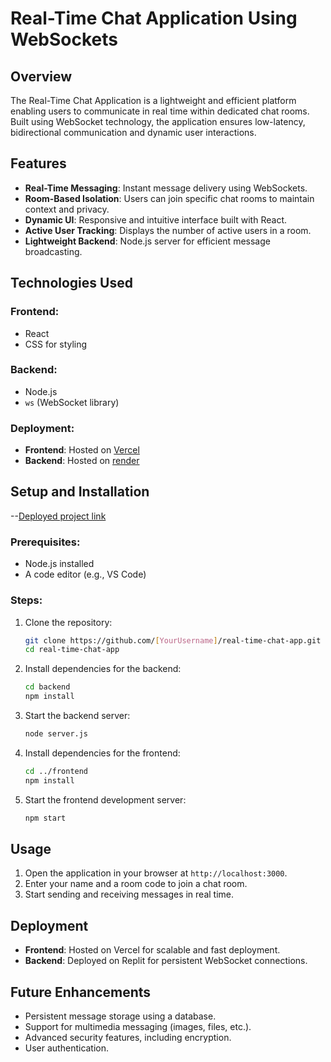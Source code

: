# Real-Time Chat Application Using WebSockets

## Overview
The Real-Time Chat Application is a lightweight and efficient platform enabling users to communicate in real time within dedicated chat rooms. Built using WebSocket technology, the application ensures low-latency, bidirectional communication and dynamic user interactions.

## Features
- **Real-Time Messaging**: Instant message delivery using WebSockets.
- **Room-Based Isolation**: Users can join specific chat rooms to maintain context and privacy.
- **Dynamic UI**: Responsive and intuitive interface built with React.
- **Active User Tracking**: Displays the number of active users in a room.
- **Lightweight Backend**: Node.js server for efficient message broadcasting.

## Technologies Used
### Frontend:
- React
- CSS for styling

### Backend:
- Node.js
- `ws` (WebSocket library)

### Deployment:
- **Frontend**: Hosted on [Vercel](https://vercel.com)
- **Backend**: Hosted on [render](https://render.com)

## Setup and Installation
--[Deployed project link](https://import-chat-from-hardik.vercel.app/)
### Prerequisites:
- Node.js installed
- A code editor (e.g., VS Code)

### Steps:
1. Clone the repository:
   ```bash
   git clone https://github.com/[YourUsername]/real-time-chat-app.git
   cd real-time-chat-app
   ```
2. Install dependencies for the backend:
   ```bash
   cd backend
   npm install
   ```
3. Start the backend server:
   ```bash
   node server.js
   ```
4. Install dependencies for the frontend:
   ```bash
   cd ../frontend
   npm install
   ```
5. Start the frontend development server:
   ```bash
   npm start
   ```

## Usage
1. Open the application in your browser at `http://localhost:3000`.
2. Enter your name and a room code to join a chat room.
3. Start sending and receiving messages in real time.

## Deployment
- **Frontend**: Hosted on Vercel for scalable and fast deployment.
- **Backend**: Deployed on Replit for persistent WebSocket connections.

## Future Enhancements
- Persistent message storage using a database.
- Support for multimedia messaging (images, files, etc.).
- Advanced security features, including encryption.
- User authentication.

